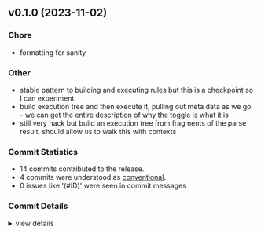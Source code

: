 

## v0.1.0 (2023-11-02)

<csr-id-adba9eb58cfd347510f821f00aa32c078001a332/>
<csr-id-f7a78affaca1b549a07c16c073dad96612affc0b/>
<csr-id-ae1d91cc92d0b419eb288d4e33f929a7dac51f4a/>
<csr-id-7f390731b7a3fc47e4bad0e8b8c4bc24f2dfb1db/>

### Chore

 - <csr-id-adba9eb58cfd347510f821f00aa32c078001a332/> formatting for sanity

### Other

 - <csr-id-f7a78affaca1b549a07c16c073dad96612affc0b/> stable pattern to building and executing rules but this is a checkpoint so I can experiment
 - <csr-id-ae1d91cc92d0b419eb288d4e33f929a7dac51f4a/> build execution tree and then execute it, pulling out meta data as we go - we can get the entire description of why the toggle is what it is
 - <csr-id-7f390731b7a3fc47e4bad0e8b8c4bc24f2dfb1db/> still very hack but build an execution tree from fragments of the parse result, should allow us to walk this with contexts

### Commit Statistics

<csr-read-only-do-not-edit/>

 - 14 commits contributed to the release.
 - 4 commits were understood as [conventional](https://www.conventionalcommits.org).
 - 0 issues like '(#ID)' were seen in commit messages

### Commit Details

<csr-read-only-do-not-edit/>

<details><summary>view details</summary>

 * **Uncategorized**
    - Add license and description fields to cargo toml ([`507b21e`](https://github.com/sighphyre/ratatosk/commit/507b21eca5777f742cace6bcab018c4195fbe664))
    - Release ratatoskr v0.1.0 ([`761075d`](https://github.com/sighphyre/ratatosk/commit/761075d8d86e1c691a25d2c22103f215d44663e5))
    - Empty changelog so smart release can fill it up ([`41834dc`](https://github.com/sighphyre/ratatosk/commit/41834dc2765bff6ad0156043d3722667c5353eaf))
    - Pluralizing thing is hard ([`558ce96`](https://github.com/sighphyre/ratatosk/commit/558ce962cf1cee79503c957ba2a86ed7738fc27c))
    - Make yaml yaml ([`0a0103e`](https://github.com/sighphyre/ratatosk/commit/0a0103e9fc1420a2031cfb26e06cc7686fe83dab))
    - Spike on using smart-release ([`711a66f`](https://github.com/sighphyre/ratatosk/commit/711a66f0d5376bbf11d1f7c2ae677e3afa11f14a))
    - Working execution engine ([`511f840`](https://github.com/sighphyre/ratatosk/commit/511f840a2206b39542f4ac15f8f1e0d1f305cf65))
    - Stable pattern to building and executing rules but this is a checkpoint so I can experiment ([`f7a78af`](https://github.com/sighphyre/ratatosk/commit/f7a78affaca1b549a07c16c073dad96612affc0b))
    - Build execution tree and then execute it, pulling out meta data as we go - we can get the entire description of why the toggle is what it is ([`ae1d91c`](https://github.com/sighphyre/ratatosk/commit/ae1d91cc92d0b419eb288d4e33f929a7dac51f4a))
    - Formatting for sanity ([`adba9eb`](https://github.com/sighphyre/ratatosk/commit/adba9eb58cfd347510f821f00aa32c078001a332))
    - Still very hack but build an execution tree from fragments of the parse result, should allow us to walk this with contexts ([`7f39073`](https://github.com/sighphyre/ratatosk/commit/7f390731b7a3fc47e4bad0e8b8c4bc24f2dfb1db))
    - Read toggles from command line and print enabled status ([`e4cd3e4`](https://github.com/sighphyre/ratatosk/commit/e4cd3e4794cf59e278b33fb842650d18ab133de9))
    - Init ([`7039204`](https://github.com/sighphyre/ratatosk/commit/7039204f43262f833939415bbead603c88faf086))
    - Initial commit ([`4f9c645`](https://github.com/sighphyre/ratatosk/commit/4f9c6456f24057a6657876b145d6961e2df11e0b))
</details>


